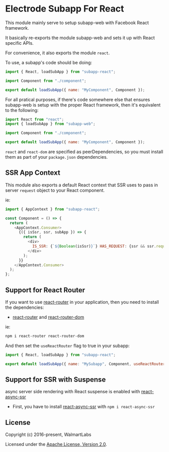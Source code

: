 # Electrode Subapp For React

This module mainly serve to setup subapp-web with Facebook React framework.

It basically re-exports the module subapp-web and sets it up with React specific APIs.

For convenience, it also exports the module `react`.

To use, a subapp's code should be doing:

```js
import { React, loadSubApp } from "subapp-react";

import Component from "./component";

export default loadSubApp({ name: "MyComponent", Component });
```

For all pratical purposes, if there's code somewhere else that ensures subapp-web is setup with the proper React framework, then it's equivalent to the following:

```js
import React from "react";
import { loadSubApp } from "subapp-web";

import Component from "./component";

export default loadSubApp({ name: "MyComponent", Component });
```

`react` and `react-dom` are specified as peerDependencies, so you must install them as part of your `package.json` dependencies.

## SSR App Context

This module also exports a default React context that SSR uses to pass in server `request` object to your React component.

ie:

```js
import { AppContext } from "subapp-react";

const Component = () => {
  return (
    <AppContext.Consumer>
      {({ isSsr, ssr, subApp }) => {
        return (
          <div>
            IS_SSR: {`${Boolean(isSsr)}`} HAS_REQUEST: {ssr && ssr.request ? "yes" : "no"}
          </div>
        );
      }}
    </AppContext.Consumer>
  );
};
```

## Support for React Router

If you want to use [react-router] in your application, then you need to install the dependencies:

- [react-router] and [react-router-dom]

ie:

```bash
npm i react-router react-router-dom
```

And then set the `useReactRouter` flag to true in your subapp:

```js
import { React, loadSubApp } from "subapp-react";

export default loadSubApp({ name: "MySubapp", Component, useReactRouter: true });
```

## Support for SSR with Suspense

async server side rendering with React suspense is enabled with [react-async-ssr]

- First, you have to install [react-async-ssr] with `npm i react-async-ssr`

## License

Copyright (c) 2016-present, WalmartLabs

Licensed under the [Apache License, Version 2.0].

[apache license, version 2.0]: https://www.apache.org/licenses/LICENSE-2.0
[react-router]: https://www.npmjs.com/package/react-router
[react-router-dom]: https://www.npmjs.com/package/react-router-dom
[react-async-ssr]: https://www.npmjs.com/package/react-async-ssr
